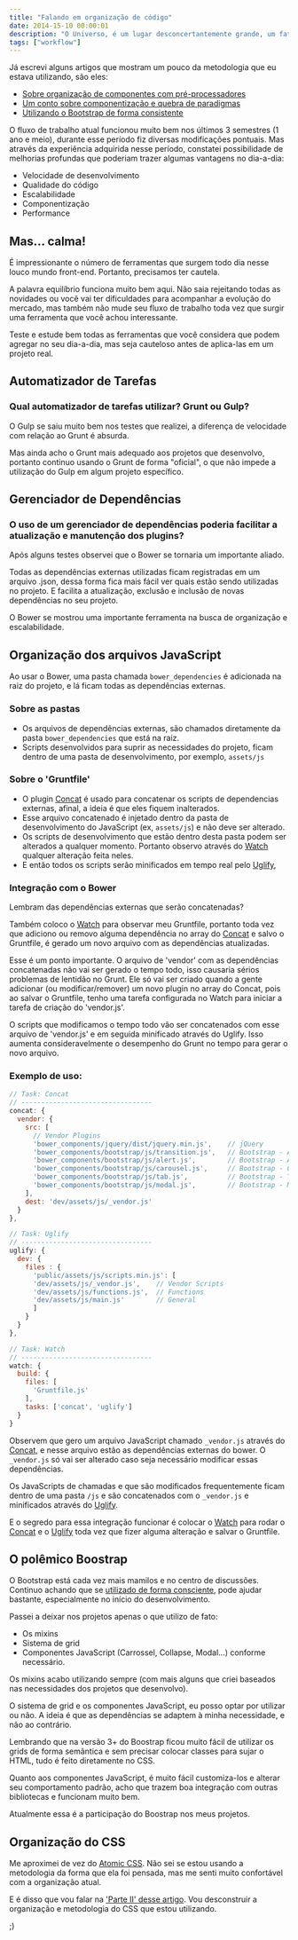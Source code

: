 ```yaml
---
title: "Falando em organização de código"
date: 2014-15-10 00:00:01
description: "O Universo, é um lugar desconcertantemente grande, um fato que, para continuar levando uma vida tranquila, a maioria das pessoas tende a ignorar"
tags: ["workflow"]
---
```


Já escrevi alguns artigos que mostram um pouco da metodologia que eu estava utilizando, são eles:

- [Sobre organização de componentes com pré-processadores](/blog/2013/sobre-organizacao-de-componentes-com-pre-processadores)
- [Um conto sobre componentização e quebra de paradigmas](/blog/2013/um-conto-sobre-componentizacao-e-quebra-de-paradigmas)
- [Utilizando o Bootstrap de forma consistente](/blog/2014/utilizando-o-bootstrap-de-forma-consistente)

O fluxo de trabalho atual funcionou muito bem nos últimos 3 semestres (1 ano e meio), durante esse período fiz diversas modificações pontuais. Mas através da experiência adquirida nesse período, constatei possibilidade de melhorias profundas que poderiam trazer algumas vantagens no dia-a-dia:

- Velocidade de desenvolvimento
- Qualidade do código
- Escalabilidade
- Componentização
- Performance

## Mas… calma!

É impressionante o número de ferramentas que surgem todo dia nesse louco mundo front-end. Portanto, precisamos ter cautela.

A palavra equilíbrio funciona muito bem aqui. Não saia rejeitando todas as novidades ou você vai ter dificuldades para acompanhar a evolução do mercado, mas também não mude seu fluxo de trabalho toda vez que surgir uma ferramenta que você achou interessante.

Teste e estude bem todas as ferramentas que você considera que podem agregar no seu dia-a-dia, mas seja cauteloso antes de aplica-las em um projeto real.

## Automatizador de Tarefas

### Qual automatizador de tarefas utilizar? Grunt ou Gulp?

O Gulp se saiu muito bem nos testes que realizei, a diferença de velocidade com relação ao Grunt é absurda.

Mas ainda acho o Grunt mais adequado aos projetos que desenvolvo, portanto continuo usando o Grunt de forma "oficial", o que não impede a utilização do Gulp em algum projeto específico.

## Gerenciador de Dependências

### O uso de um gerenciador de dependências poderia facilitar a atualização e manutenção dos plugins?

Após alguns testes observei que o Bower se tornaria um importante aliado.

Todas as dependências externas utilizadas ficam registradas em um arquivo .json, dessa forma fica mais fácil ver quais estão sendo utilizadas no projeto. E facilita a atualização, exclusão e inclusão de novas dependências no seu projeto.

O Bower se mostrou uma importante ferramenta na busca de organização e escalabilidade.

## Organização dos arquivos JavaScript

Ao usar o Bower, uma pasta chamada `bower_dependencies` é adicionada na raiz do projeto, e lá ficam todas as dependências externas.

### Sobre as pastas

- Os arquivos de dependências externas, são chamados diretamente da pasta `bower_dependencies` que está na raiz.
- Scripts desenvolvidos para suprir as necessidades do projeto, ficam dentro de uma pasta de desenvolvimento, por exemplo, `assets/js`

### Sobre o 'Gruntfile'

- O plugin [Concat](https://github.com/gruntjs/grunt-contrib-concat) é usado para concatenar os scripts de dependencias externas, afinal, a ideia é que eles fiquem inalterados.
- Esse arquivo concatenado é injetado dentro da pasta de desenvolvimento do JavaScript (ex, `assets/js`) e não deve ser alterado.
- Os scripts de desenvolvimento que estão dentro desta pasta podem ser alterados a qualquer momento. Portanto observo através do [Watch](https://github.com/gruntjs/grunt-contrib-watch) qualquer alteração feita neles.
- E então todos os scripts serão minificados em tempo real pelo [Uglify](https://github.com/gruntjs/grunt-contrib-uglify),

### Integração com o Bower

Lembram das dependências externas que serão concatenadas?

Também coloco o [Watch](https://github.com/gruntjs/grunt-contrib-watch) para observar meu Gruntfile, portanto toda vez que adiciono ou removo alguma dependência no array do [Concat](https://github.com/gruntjs/grunt-contrib-concat) e salvo o Gruntfile, é gerado um novo arquivo com as dependências atualizadas.

Esse é um ponto importante. O arquivo de 'vendor' com as dependências concatenadas não vai ser gerado o tempo todo, isso causaria sérios problemas de lentidão no Grunt. Ele só vai ser criado quando a gente adicionar (ou modificar/remover) um novo plugin no array do Concat, pois ao salvar o Gruntfile, tenho uma tarefa configurada no Watch para iniciar a tarefa de criação do 'vendor.js'.

O scripts que modificamos o tempo todo vão ser concatenados com esse arquivo de 'vendor.js' e em seguida minificado através do Uglify. Isso aumenta consideravelmente o desempenho do Grunt no tempo para gerar o novo arquivo.

### Exemplo de uso:

```js
// Task: Concat
// ---------------------------------
concat: {
  vendor: {
    src: [
      // Vendor Plugins
      'bower_components/jquery/dist/jquery.min.js',    // jQuery
      'bower_components/bootstrap/js/transition.js',   // Bootstrap - Animation
      'bower_components/bootstrap/js/alert.js',        // Bootstrap - Alert
      'bower_components/bootstrap/js/carousel.js',     // Bootstrap - Carousel
      'bower_components/bootstrap/js/tab.js',          // Bootstrap - Tabs
      'bower_components/bootstrap/js/modal.js',        // Bootstrap - Modal
    ],
    dest: 'dev/assets/js/_vendor.js'
  }
},

// Task: Uglify
// ---------------------------------
uglify: {
  dev: {
    files : {
      'public/assets/js/scripts.min.js': [
      'dev/assets/js/_vendor.js',    // Vendor Scripts
      'dev/assets/js/functions.js',  // Functions
      'dev/assets/js/main.js'        // General
      ]
    }
  }
},

// Task: Watch
// ---------------------------------
watch: {
  build: {
    files: [
      'Gruntfile.js'
    ],
    tasks: ['concat', 'uglify']
  }
}
```

Observem que gero um arquivo JavaScript chamado `_vendor.js` através do [Concat](https://github.com/gruntjs/grunt-contrib-concat), e nesse arquivo estão as dependências externas do bower. O `_vendor.js` só vai ser alterado caso seja necessário modificar essas dependências.

Os JavaScripts de chamadas e que são modificados frequentemente ficam dentro de uma pasta `/js` e são concatenados com o `_vendor.js` e minificados através do [Uglify](https://github.com/gruntjs/grunt-contrib-uglify).

E o segredo para essa integração funcionar é colocar o [Watch](https://github.com/gruntjs/grunt-contrib-watch) para rodar o [Concat](https://github.com/gruntjs/grunt-contrib-concat) e o [Uglify](https://github.com/gruntjs/grunt-contrib-uglify) toda vez que fizer alguma alteração e salvar o Gruntfile.

## O polêmico Boostrap

O Bootstrap está cada vez mais mamilos e no centro de discussões. Continuo achando que se [utilizado de forma consciente](/blog/2014/utilizando-o-bootstrap-de-forma-consistente), pode ajudar bastante, especialmente no início do desenvolvimento.

Passei a deixar nos projetos apenas o que utilizo de fato:

- Os mixins
- Sistema de grid
- Componentes JavaScript (Carrossel, Collapse, Modal…) conforme necessário.

Os mixins acabo utilizando sempre (com mais alguns que criei baseados nas necessidades dos projetos que desenvolvo).

O sistema de grid e os componentes JavaScript, eu posso optar por utilizar ou não. A ideia é que as dependências se adaptem à minha necessidade, e não ao contrário.

Lembrando que na versão 3+ do Boostrap ficou muito fácil de utilizar os grids de forma semântica e sem precisar colocar classes para sujar o HTML, tudo é feito diretamente no CSS.

Quanto aos componentes JavaScript, é muito fácil customiza-los e alterar seu comportamento padrão, acho que trazem boa integração com outras bibliotecas e funcionam muito bem.

Atualmente essa é a participação do Boostrap nos meus projetos.

## Organização do CSS

Me aproximei de vez do [Atomic CSS](http://patternlab.io). Não sei se estou usando a metodologia da forma que ela foi pensada, mas me senti muito confortável com a organização atual.

E é disso que vou falar na ['Parte II' desse artigo](/blog/2014/falando-em-organizacao-css). Vou desconstruir a organização e metodologia do CSS que estou utilizando.

;)
